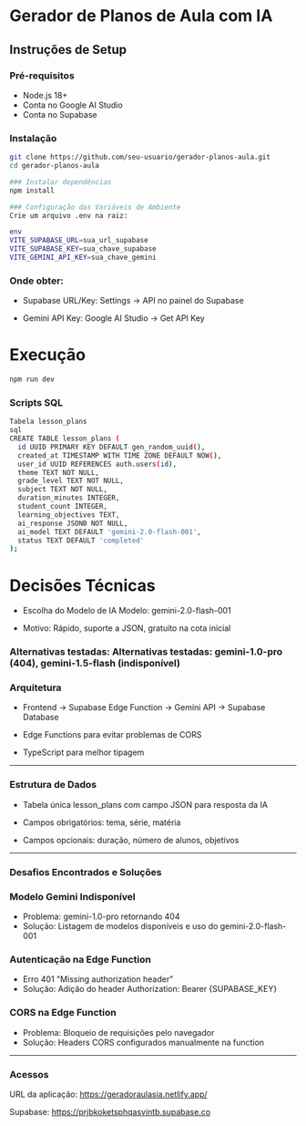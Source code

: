 # Gerador de Planos de Aula com IA

## Instruções de Setup

### Pré-requisitos
- Node.js 18+
- Conta no Google AI Studio
- Conta no Supabase

### Instalação
```bash
git clone https://github.com/seu-usuario/gerador-planos-aula.git
cd gerador-planos-aula
```
```bash
### Instalar dependências
npm install
```
```bash
### Configuração das Variáveis de Ambiente
Crie um arquivo .env na raiz:

env
VITE_SUPABASE_URL=sua_url_supabase
VITE_SUPABASE_KEY=sua_chave_supabase
VITE_GEMINI_API_KEY=sua_chave_gemini
```

### Onde obter:

- Supabase URL/Key: Settings → API no painel do Supabase

- Gemini API Key: Google AI Studio → Get API Key


# Execução
```bash
npm run dev
```
### Scripts SQL
```bash
Tabela lesson_plans
sql
CREATE TABLE lesson_plans (
  id UUID PRIMARY KEY DEFAULT gen_random_uuid(),
  created_at TIMESTAMP WITH TIME ZONE DEFAULT NOW(),
  user_id UUID REFERENCES auth.users(id),
  theme TEXT NOT NULL,
  grade_level TEXT NOT NULL,
  subject TEXT NOT NULL,
  duration_minutes INTEGER,
  student_count INTEGER,
  learning_objectives TEXT,
  ai_response JSONB NOT NULL,
  ai_model TEXT DEFAULT 'gemini-2.0-flash-001',
  status TEXT DEFAULT 'completed'
);
``` 
<h1>Decisões Técnicas</h1>

* Escolha do Modelo de IA 
Modelo: gemini-2.0-flash-001

* Motivo: Rápido, suporte a JSON, gratuito na cota inicial

### Alternativas testadas: Alternativas testadas: gemini-1.0-pro (404), gemini-1.5-flash (indisponível)

### Arquitetura
- Frontend → Supabase Edge Function → Gemini API → Supabase Database

- Edge Functions para evitar problemas de CORS

- TypeScript para melhor tipagem 
-----------------------

 ### Estrutura de Dados
- Tabela única lesson_plans com campo JSON para resposta da IA

- Campos obrigatórios: tema, série, matéria

- Campos opcionais: duração, número de alunos, objetivos

-------------------------


### Desafios Encontrados e Soluções
  <h3>Modelo Gemini Indisponível</h3>
  <ul>
      <li>Problema: gemini-1.0-pro retornando 404</li>
      <li>Solução: Listagem de modelos disponíveis e uso do gemini-2.0-flash-001</li>
  </ul>
  <h3>Autenticação na Edge Function</h3>
   <ul>
      <li>Erro 401 "Missing authorization header"</li>
      <li>Solução: Adição do header Authorization: Bearer {SUPABASE_KEY}</li>
  </ul>
  <h3>CORS na Edge Function</h3>
   <ul>
      <li>Problema: Bloqueio de requisições pelo navegador</li>
      <li>Solução: Headers CORS configurados manualmente na function</li>
  </ul>

----------------------
### Acessos
URL da aplicação: https://geradoraulasia.netlify.app/

Supabase: https://prjbkoketsphqasvintb.supabase.co

